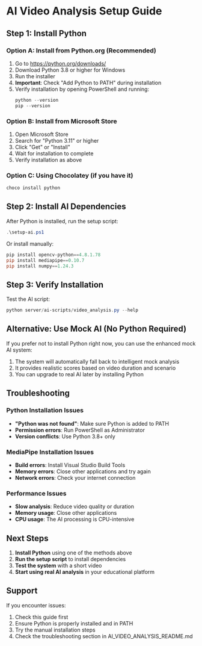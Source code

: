 # AI Video Analysis Setup Guide

## Step 1: Install Python

### Option A: Install from Python.org (Recommended)
1. Go to https://python.org/downloads/
2. Download Python 3.8 or higher for Windows
3. Run the installer
4. **Important**: Check "Add Python to PATH" during installation
5. Verify installation by opening PowerShell and running:
   ```powershell
   python --version
   pip --version
   ```

### Option B: Install from Microsoft Store
1. Open Microsoft Store
2. Search for "Python 3.11" or higher
3. Click "Get" or "Install"
4. Wait for installation to complete
5. Verify installation as above

### Option C: Using Chocolatey (if you have it)
```powershell
choco install python
```

## Step 2: Install AI Dependencies

After Python is installed, run the setup script:
```powershell
.\setup-ai.ps1
```

Or install manually:
```powershell
pip install opencv-python==4.8.1.78
pip install mediapipe==0.10.7
pip install numpy==1.24.3
```

## Step 3: Verify Installation

Test the AI script:
```powershell
python server/ai-scripts/video_analysis.py --help
```

## Alternative: Use Mock AI (No Python Required)

If you prefer not to install Python right now, you can use the enhanced mock AI system:

1. The system will automatically fall back to intelligent mock analysis
2. It provides realistic scores based on video duration and scenario
3. You can upgrade to real AI later by installing Python

## Troubleshooting

### Python Installation Issues
- **"Python was not found"**: Make sure Python is added to PATH
- **Permission errors**: Run PowerShell as Administrator
- **Version conflicts**: Use Python 3.8+ only

### MediaPipe Installation Issues
- **Build errors**: Install Visual Studio Build Tools
- **Memory errors**: Close other applications and try again
- **Network errors**: Check your internet connection

### Performance Issues
- **Slow analysis**: Reduce video quality or duration
- **Memory usage**: Close other applications
- **CPU usage**: The AI processing is CPU-intensive

## Next Steps

1. **Install Python** using one of the methods above
2. **Run the setup script** to install dependencies
3. **Test the system** with a short video
4. **Start using real AI analysis** in your educational platform

## Support

If you encounter issues:
1. Check this guide first
2. Ensure Python is properly installed and in PATH
3. Try the manual installation steps
4. Check the troubleshooting section in AI_VIDEO_ANALYSIS_README.md 